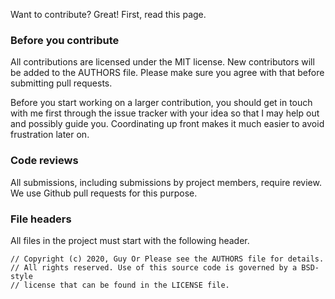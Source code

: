 Want to contribute? Great! First, read this page.

### Before you contribute
All contributions are licensed under the MIT license.
New contributors will be added to the AUTHORS file.
Please make sure you agree with that before submitting pull requests.

Before you start working on a larger contribution, you should get in touch with
me first through the issue tracker with your idea so that I may help out and
possibly guide you. Coordinating up front makes it much easier to avoid
frustration later on.

### Code reviews
All submissions, including submissions by project members, require review. We
use Github pull requests for this purpose.

### File headers
All files in the project must start with the following header.

    // Copyright (c) 2020, Guy Or Please see the AUTHORS file for details.
    // All rights reserved. Use of this source code is governed by a BSD-style
    // license that can be found in the LICENSE file.